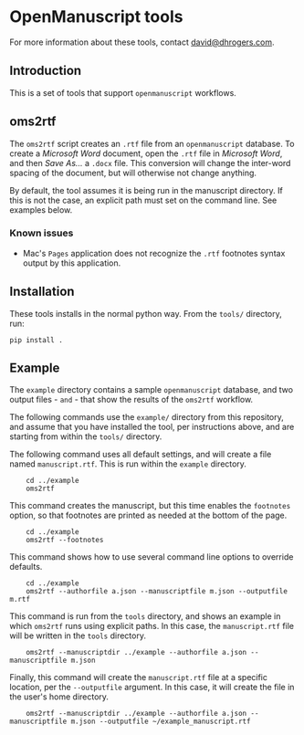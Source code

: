 # OpenManuscript tools

For more information about these tools, contact david@dhrogers.com.

## Introduction

This is a set of tools that support `openmanuscript` workflows.

## oms2rtf

The `oms2rtf` script creates an `.rtf` file from an `openmanuscript` database. 
To create a *Microsoft Word* document, open the `.rtf` file in *Microsoft Word*,
and then *Save As...* a `.docx` file. This conversion will change the inter-word
spacing of the document, but will otherwise not change anything.

By default, the tool assumes it is being run in the manuscript directory. If
this is not the case, an explicit path must set on the command line. See
examples below.

### Known issues

- Mac's `Pages` application does not recognize the `.rtf` footnotes syntax
  output by this application.

## Installation

These tools installs in the normal python way. From the `tools/` directory, run:

```
pip install .
```

## Example

The `example` directory contains a sample `openmanuscript` database, and two
output files - `` and `` - that show the results of the `oms2rtf` workflow.

The following commands use the `example/` directory from this repository, and assume 
that you have installed the tool, per instructions above, and are starting from 
within the `tools/` directory. 

The following command uses all default settings, and will create a file named `manuscript.rtf`. 
This is run within the `example` directory.

```
    cd ../example
    oms2rtf
```

This command creates the manuscript, but this time enables the `footnotes`
option, so that footnotes are printed as needed at the bottom of the page.
```
    cd ../example
    oms2rtf --footnotes
```

This command shows how to use several command line options to override defaults.

```
    cd ../example
    oms2rtf --authorfile a.json --manuscriptfile m.json --outputfile m.rtf
```

This command is run from the `tools` directory, and shows an example in which
`oms2rtf` runs using explicit paths. In this case, the `manuscript.rtf` file will
be written in the `tools` directory.

```
    oms2rtf --manuscriptdir ../example --authorfile a.json --manuscriptfile m.json
```

Finally, this command will create the `manuscript.rtf` file at a specific
location, per the `--outputfile` argument. In this case, it will create the file
in the user's home directory.

```
    oms2rtf --manuscriptdir ../example --authorfile a.json --manuscriptfile m.json --outputfile ~/example_manuscript.rtf
```


